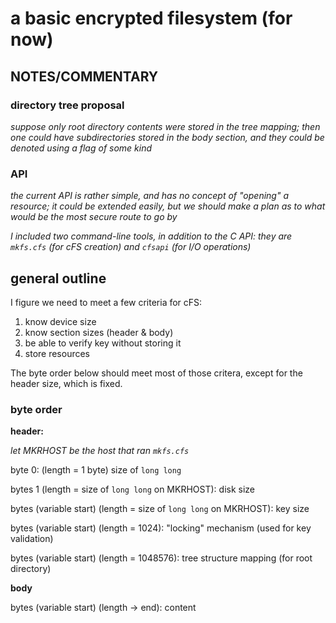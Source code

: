 # a basic encrypted filesystem (for now)
## NOTES/COMMENTARY
### directory tree proposal
*suppose only root directory contents were stored in the tree mapping; then one could have subdirectories stored in the body section, and they could be denoted using a flag of some kind*
### API
*the current API is rather simple, and has no concept of "opening" a resource; it could be extended easily, but we should make a plan as to what would be the most secure route to go by*

*I included two command-line tools, in addition to the C API: they are `mkfs.cfs` (for cFS creation) and `cfsapi` (for I/O operations)*

## general outline
I figure we need to meet a few criteria for cFS:

1. know device size
2. know section sizes (header & body)
3. be able to verify key without storing it
4. store resources

The byte order below should meet most of those critera, except for the header size, which is fixed.

### byte order
**header:**

*let MKRHOST be the host that ran `mkfs.cfs`*

byte 0: (length = 1 byte) size of `long long`

bytes 1 (length = size of `long long` on MKRHOST): disk size

bytes (variable start) (length = size of `long long` on MKRHOST): key size

bytes (variable start) (length = 1024): "locking" mechanism (used for key validation)

bytes (variable start) (length = 1048576): tree structure mapping (for root directory)

**body**

bytes (variable start) (length -> end): content
